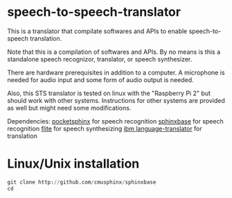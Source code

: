 # speech-to-speech-translator
This is a translator that compilate softwares and APIs to enable speech-to-speech translation.

Note that this is a compilation of softwares and APIs. By no means is this a standalone speech recognizor, translator, or speech synthesizer.

There are hardware prerequisites in addition to a computer. A microphone is needed for audio input and some form of audio output is needed.

Also, this STS translator is tested on linux with the "Raspberry Pi 2" but should work with other systems. Instructions for other systems are provided as well but might need some modifications.

Dependencies:
[pocketsphinx](https://github.com/cmusphinx/pocketsphinx) for speech recognition
[sphinxbase](https://github.com/cmusphinx/sphinxbase) for speech recognition
[flite](https://github.com/festvox/flite) for speech synthesizing
[ibm language-translator](https://www.ibm.com/watson/services/language-translator/) for translation

# Linux/Unix installation
```python
git clone http://github.com/cmusphinx/sphinxbase
cd 
```
